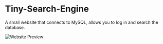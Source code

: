 Tiny-Search-Engine
==================

A small website that connects to MySQL, allows you to log in and search the database.

![Website Preview](http://i.imgur.com/MvAnwnC.png?1 "Website Preview")

